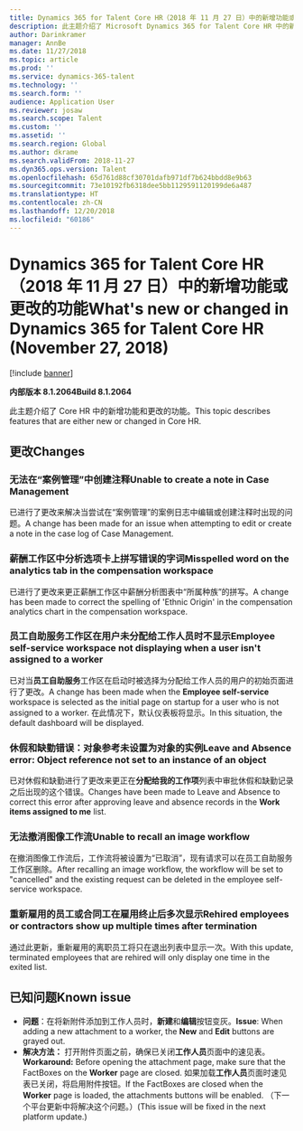 ```yaml
---
title: Dynamics 365 for Talent Core HR（2018 年 11 月 27 日）中的新增功能或更改的功能
description: 此主题介绍了 Microsoft Dynamics 365 for Talent Core HR 中的新功能和更改的功能。
author: Darinkramer
manager: AnnBe
ms.date: 11/27/2018
ms.topic: article
ms.prod: ''
ms.service: dynamics-365-talent
ms.technology: ''
ms.search.form: ''
audience: Application User
ms.reviewer: josaw
ms.search.scope: Talent
ms.custom: ''
ms.assetid: ''
ms.search.region: Global
ms.author: dkrame
ms.search.validFrom: 2018-11-27
ms.dyn365.ops.version: Talent
ms.openlocfilehash: 65d761d88cf30701dafb971df7b624bbdd8e9b63
ms.sourcegitcommit: 73e10192fb6318dee5bb1129591120199de6a487
ms.translationtype: HT
ms.contentlocale: zh-CN
ms.lasthandoff: 12/20/2018
ms.locfileid: "60186"
---
```

# <a name="whats-new-or-changed-in-dynamics-365-for-talent-core-hr-november-27-2018"></a><span data-ttu-id="8e26c-103">Dynamics 365 for Talent Core HR（2018 年 11 月 27 日）中的新增功能或更改的功能</span><span class="sxs-lookup"><span data-stu-id="8e26c-103">What's new or changed in Dynamics 365 for Talent Core HR (November 27, 2018)</span></span>

[!include [banner](includes/banner.md)]

<span data-ttu-id="8e26c-104">**内部版本 8.1.2064**</span><span class="sxs-lookup"><span data-stu-id="8e26c-104">**Build 8.1.2064**</span></span>

<span data-ttu-id="8e26c-105">此主题介绍了 Core HR 中的新增功能和更改的功能。</span><span class="sxs-lookup"><span data-stu-id="8e26c-105">This topic describes features that are either new or changed in Core HR.</span></span>


## <a name="changes"></a><span data-ttu-id="8e26c-106">更改</span><span class="sxs-lookup"><span data-stu-id="8e26c-106">Changes</span></span>

### <a name="unable-to-create-a-note-in-case-management"></a><span data-ttu-id="8e26c-107">无法在“案例管理”中创建注释</span><span class="sxs-lookup"><span data-stu-id="8e26c-107">Unable to create a note in Case Management</span></span>

<span data-ttu-id="8e26c-108">已进行了更改来解决当尝试在“案例管理”的案例日志中编辑或创建注释时出现的问题。</span><span class="sxs-lookup"><span data-stu-id="8e26c-108">A change has been made for an issue when attempting to edit or create a note in the case log of Case Management.</span></span>

### <a name="misspelled-word-on-the-analytics-tab-in-the-compensation-workspace"></a><span data-ttu-id="8e26c-109">薪酬工作区中分析选项卡上拼写错误的字词</span><span class="sxs-lookup"><span data-stu-id="8e26c-109">Misspelled word on the analytics tab in the compensation workspace</span></span> 

<span data-ttu-id="8e26c-110">已进行了更改来更正薪酬工作区中薪酬分析图表中“所属种族”的拼写。</span><span class="sxs-lookup"><span data-stu-id="8e26c-110">A change has been made to correct the spelling of 'Ethnic Origin' in the compensation analytics chart in the compensation workspace.</span></span>

### <a name="employee-self-service-workspace-not-displaying-when-a-user-isnt-assigned-to-a-worker"></a><span data-ttu-id="8e26c-111">员工自助服务工作区在用户未分配给工作人员时不显示</span><span class="sxs-lookup"><span data-stu-id="8e26c-111">Employee self-service workspace not displaying when a user isn't assigned to a worker</span></span> 

<span data-ttu-id="8e26c-112">已对当**员工自助服务**工作区在启动时被选择为分配给工作人员的用户的初始页面进行了更改。</span><span class="sxs-lookup"><span data-stu-id="8e26c-112">A change has been made when the **Employee self-service** workspace is selected as the initial page on startup for a user who is not assigned to a worker.</span></span> <span data-ttu-id="8e26c-113">在此情况下，默认仪表板将显示。</span><span class="sxs-lookup"><span data-stu-id="8e26c-113">In this situation, the default dashboard will be displayed.</span></span>

### <a name="leave-and-absence-error-object-reference-not-set-to-an-instance-of-an-object"></a><span data-ttu-id="8e26c-114">休假和缺勤错误：对象参考未设置为对象的实例</span><span class="sxs-lookup"><span data-stu-id="8e26c-114">Leave and Absence error: Object reference not set to an instance of an object</span></span>

<span data-ttu-id="8e26c-115">已对休假和缺勤进行了更改来更正在**分配给我的工作项**列表中审批休假和缺勤记录之后出现的这个错误。</span><span class="sxs-lookup"><span data-stu-id="8e26c-115">Changes have been made to Leave and Absence to correct this error after approving leave and absence records in the **Work items assigned to me** list.</span></span>

### <a name="unable-to-recall-an-image-workflow"></a><span data-ttu-id="8e26c-116">无法撤消图像工作流</span><span class="sxs-lookup"><span data-stu-id="8e26c-116">Unable to recall an image workflow</span></span>

<span data-ttu-id="8e26c-117">在撤消图像工作流后，工作流将被设置为“已取消”，现有请求可以在员工自助服务工作区删除。</span><span class="sxs-lookup"><span data-stu-id="8e26c-117">After recalling an image workflow, the workflow will be set to "cancelled" and the existing request can be deleted in the employee self-service workspace.</span></span>

### <a name="rehired-employees-or-contractors-show-up-multiple-times-after-termination"></a><span data-ttu-id="8e26c-118">重新雇用的员工或合同工在雇用终止后多次显示</span><span class="sxs-lookup"><span data-stu-id="8e26c-118">Rehired employees or contractors show up multiple times after termination</span></span> 

<span data-ttu-id="8e26c-119">通过此更新，重新雇用的离职员工将只在退出列表中显示一次。</span><span class="sxs-lookup"><span data-stu-id="8e26c-119">With this update, terminated employees that are rehired will only display one time in the exited list.</span></span> 

## <a name="known-issue"></a><span data-ttu-id="8e26c-120">已知问题</span><span class="sxs-lookup"><span data-stu-id="8e26c-120">Known issue</span></span>

- <span data-ttu-id="8e26c-121">**问题**：在将新附件添加到工作人员时，**新建**和**编辑**按钮变灰。</span><span class="sxs-lookup"><span data-stu-id="8e26c-121">**Issue**: When adding a new attachment to a worker, the **New** and **Edit** buttons are grayed out.</span></span> 
- <span data-ttu-id="8e26c-122">**解决方法：** 打开附件页面之前，确保已关闭**工作人员**页面中的速见表。</span><span class="sxs-lookup"><span data-stu-id="8e26c-122">**Workaround:** Before opening the attachment page, make sure that the FactBoxes on the **Worker** page are closed.</span></span> <span data-ttu-id="8e26c-123">如果加载**工作人员**页面时速见表已关闭，将启用附件按钮。</span><span class="sxs-lookup"><span data-stu-id="8e26c-123">If the FactBoxes are closed when the **Worker** page is loaded, the attachments buttons will be enabled.</span></span> <span data-ttu-id="8e26c-124">（下一个平台更新中将解决这个问题。）</span><span class="sxs-lookup"><span data-stu-id="8e26c-124">(This issue will be fixed in the next platform update.)</span></span>
